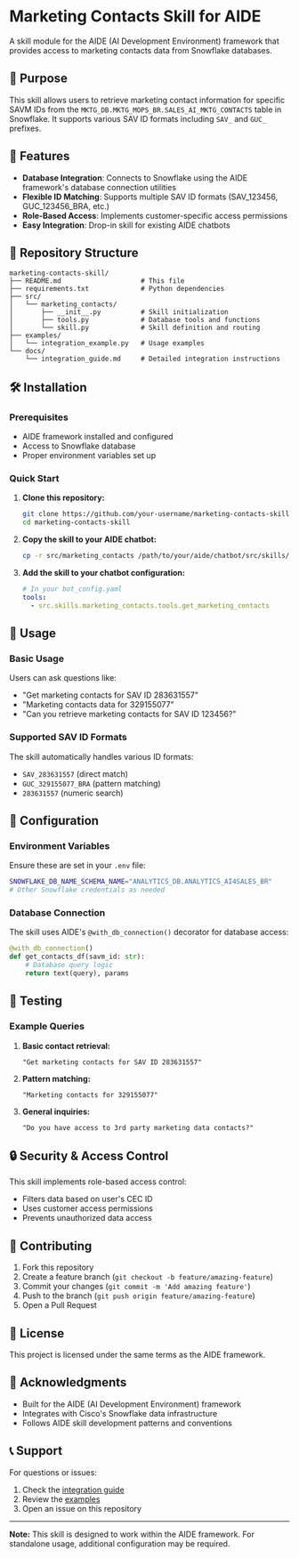 # Marketing Contacts Skill for AIDE

A skill module for the AIDE (AI Development Environment) framework that provides access to marketing contacts data from Snowflake databases.

## 🎯 Purpose

This skill allows users to retrieve marketing contact information for specific SAVM IDs from the `MKTG_DB.MKTG_MOPS_BR.SALES_AI_MKTG_CONTACTS` table in Snowflake. It supports various SAV ID formats including `SAV_` and `GUC_` prefixes.

## 🚀 Features

- **Database Integration**: Connects to Snowflake using the AIDE framework's database connection utilities
- **Flexible ID Matching**: Supports multiple SAV ID formats (SAV_123456, GUC_123456_BRA, etc.)
- **Role-Based Access**: Implements customer-specific access permissions
- **Easy Integration**: Drop-in skill for existing AIDE chatbots

## 📁 Repository Structure

```
marketing-contacts-skill/
├── README.md                    # This file
├── requirements.txt             # Python dependencies
├── src/
│   └── marketing_contacts/
│       ├── __init__.py          # Skill initialization
│       ├── tools.py             # Database tools and functions
│       └── skill.py             # Skill definition and routing
├── examples/
│   └── integration_example.py   # Usage examples
└── docs/
    └── integration_guide.md     # Detailed integration instructions
```

## 🛠️ Installation

### Prerequisites

- AIDE framework installed and configured
- Access to Snowflake database
- Proper environment variables set up

### Quick Start

1. **Clone this repository:**
   ```bash
   git clone https://github.com/your-username/marketing-contacts-skill.git
   cd marketing-contacts-skill
   ```

2. **Copy the skill to your AIDE chatbot:**
   ```bash
   cp -r src/marketing_contacts /path/to/your/aide/chatbot/src/skills/
   ```

3. **Add the skill to your chatbot configuration:**
   ```yaml
   # In your bot_config.yaml
   tools:
     - src.skills.marketing_contacts.tools.get_marketing_contacts
   ```

## 📖 Usage

### Basic Usage

Users can ask questions like:
- "Get marketing contacts for SAV ID 283631557"
- "Marketing contacts data for 329155077"
- "Can you retrieve marketing contacts for SAV ID 123456?"

### Supported SAV ID Formats

The skill automatically handles various ID formats:
- `SAV_283631557` (direct match)
- `GUC_329155077_BRA` (pattern matching)
- `283631557` (numeric search)

## 🔧 Configuration

### Environment Variables

Ensure these are set in your `.env` file:
```bash
SNOWFLAKE_DB_NAME_SCHEMA_NAME="ANALYTICS_DB.ANALYTICS_AI4SALES_BR"
# Other Snowflake credentials as needed
```

### Database Connection

The skill uses AIDE's `@with_db_connection()` decorator for database access:
```python
@with_db_connection()
def get_contacts_df(savm_id: str):
    # Database query logic
    return text(query), params
```

## 🧪 Testing

### Example Queries

1. **Basic contact retrieval:**
   ```
   "Get marketing contacts for SAV ID 283631557"
   ```

2. **Pattern matching:**
   ```
   "Marketing contacts for 329155077"
   ```

3. **General inquiries:**
   ```
   "Do you have access to 3rd party marketing data contacts?"
   ```

## 🔒 Security & Access Control

This skill implements role-based access control:
- Filters data based on user's CEC ID
- Uses customer access permissions
- Prevents unauthorized data access

## 🤝 Contributing

1. Fork this repository
2. Create a feature branch (`git checkout -b feature/amazing-feature`)
3. Commit your changes (`git commit -m 'Add amazing feature'`)
4. Push to the branch (`git push origin feature/amazing-feature`)
5. Open a Pull Request

## 📄 License

This project is licensed under the same terms as the AIDE framework.

## 🙏 Acknowledgments

- Built for the AIDE (AI Development Environment) framework
- Integrates with Cisco's Snowflake data infrastructure
- Follows AIDE skill development patterns and conventions

## 📞 Support

For questions or issues:
1. Check the [integration guide](docs/integration_guide.md)
2. Review the [examples](examples/)
3. Open an issue on this repository

---

**Note:** This skill is designed to work within the AIDE framework. For standalone usage, additional configuration may be required.
